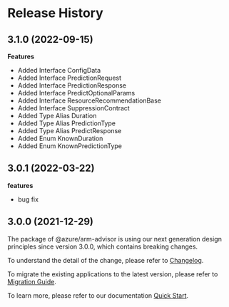 # Release History
    
## 3.1.0 (2022-09-15)
    
**Features**

  - Added Interface ConfigData
  - Added Interface PredictionRequest
  - Added Interface PredictionResponse
  - Added Interface PredictOptionalParams
  - Added Interface ResourceRecommendationBase
  - Added Interface SuppressionContract
  - Added Type Alias Duration
  - Added Type Alias PredictionType
  - Added Type Alias PredictResponse
  - Added Enum KnownDuration
  - Added Enum KnownPredictionType
    
## 3.0.1 (2022-03-22)

**features**

  - bug fix

## 3.0.0 (2021-12-29)

The package of @azure/arm-advisor is using our next generation design principles since version 3.0.0, which contains breaking changes.

To understand the detail of the change, please refer to [Changelog](https://aka.ms/js-track2-changelog).

To migrate the existing applications to the latest version, please refer to [Migration Guide](https://aka.ms/js-track2-migration-guide).

To learn more, please refer to our documentation [Quick Start](https://aka.ms/js-track2-quickstart).
